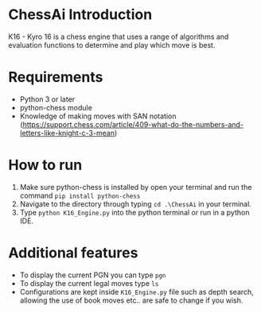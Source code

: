 # ChessAi Introduction
K16 - Kyro 16 is a chess engine that uses a range of algorithms and evaluation functions to determine and play which move is best.

# Requirements

- Python 3 or later
- python-chess module
- Knowledge of making moves with SAN notation (https://support.chess.com/article/409-what-do-the-numbers-and-letters-like-knight-c-3-mean)

# How to run

1. Make sure python-chess is installed by open your terminal and run the command `pip install python-chess`
2. Navigate to the directory through typing `cd .\ChessAi` in your terminal. 
3. Type `python K16_Engine.py` into the python terminal or run in a python IDE.

# Additional features

- To display the current PGN you can type `pgn`
- To display the current legal moves type `ls`
- Configurations are kept inside `K16_Engine.py` file such as depth search, allowing the use of book moves etc.. are safe to change if you wish.

